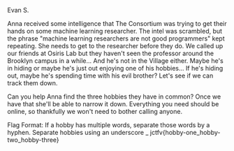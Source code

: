 Evan S.

Anna received some intelligence that The Consortium was trying to get their hands on some machine learning researcher. The intel was scrambled, but the phrase "machine learning researchers are not good programmers" kept repeating. She needs to get to the researcher before they do. We called up our friends at Osiris Lab but they haven't seen the professor around the Brooklyn campus in a while... And he's not in the Village either. Maybe he's in hiding or maybe he's just out enjoying one of his hobbies... If he's hiding out, maybe he's spending time with his evil brother? Let's see if we can track them down.

Can you help Anna find the three hobbies they have in common? Once we have that she'll be able to narrow it down. Everything you need should be online, so thankfully we won't need to bother calling anyone.

Flag Format: If a hobby has multiple words, separate those words by a hyphen. Separate hobbies using an underscore _ jctfv{hobby-one_hobby-two_hobby-three}
